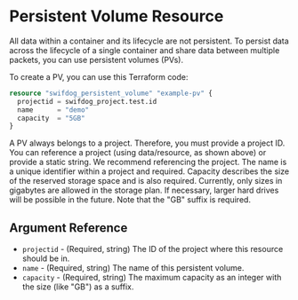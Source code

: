 # Persistent Volume Resource

All data within a container and its lifecycle are not persistent. To persist data across the lifecycle of a single container and share data between multiple packets, you can use persistent volumes (PVs).

To create a PV, you can use this Terraform code:

```terraform
resource "swifdog_persistent_volume" "example-pv" {
  projectid = swifdog_project.test.id
  name      = "demo"
  capacity  = "5GB"
}
```

A PV always belongs to a project. Therefore, you must provide a project ID. You can reference a project (using data/resource, as shown above) or provide a static string. We recommend referencing the project. The name is a unique identifier within a project and required. Capacity describes the size of the reserved storage space and is also required. Currently, only sizes in gigabytes are allowed in the storage plan. If necessary, larger hard drives will be possible in the future. Note that the "GB" suffix is required.

## Argument Reference

- `projectid` - (Required, string) The ID of the project where this resource should be in.
- `name` - (Required, string) The name of this persistent volume.
- `capacity` - (Required, string) The maximum capacity as an integer with the size (like "GB") as a suffix.
